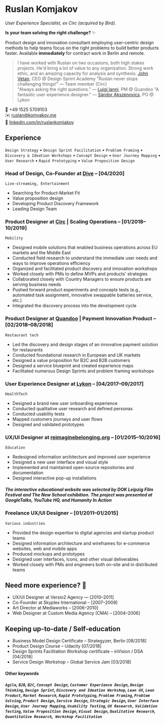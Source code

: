 # Ruslan Komjakov
*User Experience Specialist, ex Circ (acquired by Bird).*

**Is your team solving the right challenge?**  :sparkles:

Product design and innovation consultant employing user-centric design methods to help teams focus on the right problems to build better products faster. Available **immediately** for contract work in Berlin and remote.

> I have worked with Ruslan on two occasions, both high stakes projects. He'd bring a lot of value to any organization. Strong work ethic, and an amazing capacity for analysis and synthesis. [John Vetan](https://www.linkedin.com/in/johnvetan/), CEO @ Design Sprint Academy
> "Ruslan never stops challenging things!" — Team member (Circ)  
> "Always asking the right questions." — [Luigi Ianni](https://www.linkedin.com/in/luiginoianni/), PM @ Quandoo
> "A fantastic user experience designer." — [Sándor Akszenovics](https://www.linkedin.com/in/sandorakszenovics/), PO @ Lykon

:iphone:  +49 1525 5709103   
:envelope:  ruslan@komyakov.me  
:link:  [linkedin.com/in/ruslankomjakov](https://www.linkedin.com/in/ruslankomjakov)

## Experience

`Design Strategy` • `Design Sprint Facilitation` • `Problem Framing` • `Discovery & Ideation Workshops` • `Concept Design` • `User Journey Mapping` • `User Research` • `Rapid Prototyping` • `Value Proposition Design`

### Head of Design, Co-Founder at [Dive](https://www.diveee.com/) – [04/2020]

`Live-streaming, Entertainment`

*   Searching for Product-Market Fit
*   Value proposition design
*   Developing Product Discovery Framework
*   Leading Design Team

### Product Designer at [Circ](https://www.linkedin.com/company/wecirc/) | Scaling Operations – [01/2018–10/2019]

`Mobility`

*   Designed mobile solutions that enabled business operations across EU markets and the Middle East
*   Conducted field research to understand the immediate user needs and ways to improve operations efficiency
*   Organized and facilitated product discovery and innovation workshops
*   Worked closely with PMs to define MVPs and products' strategies
*   Collaborated closely with Country Managers to ensure products are serving business needs
*   Pushed forward product experiments and concepts tests (e.g., automated task assignment, innovative swappable batteries service, etc.)
*   Integrated the discovery process into the development cycle

### Product Designer at [Quandoo](https://www.linkedin.com/company/quandoo/) | Payment Innovation Product – [02/2018–08/2018]

`Restaurant tech`

*   Led the discovery and design stages of an innovative payment solution for restaurants
*   Conducted foundational research in European and UK markets
*   Designed a value proposition for B2C and B2B customers
*   Designed a service blueprint and created experience maps
*   Facilitated numerous Design Sprints and problem framing workshops

### User Experience Designer at [Lykon](https://www.linkedin.com/company/lykon/) – [04/2017–09/2017]

`HealthTech`

*   Designed a brand new user onboarding experience
*   Conducted qualitative user research and defined personas
*   Conducted usability tests
*   Mapped customers journeys and user flows
*   Designed and validated prototypes

### UX/UI Designer at [reimaginebelonging.org](https://reimaginebelonging.org) – [01/2015–10/2016]

`Education`

*   Redesigned information architecture and improved user experience
*   Designed a new user interface and visual style
*   Implemented and maintained open-source repositories and documentation
*   Designed interactive pop-up installations

##### *The interactive educational website was selected by DOK Leipzig Film Festival and The New School exhibition. The project was presented at GoogleTalks, YouTube HQ, and Humanity In Action*

### Freelance UX/UI Designer – [01/2011–01/2015]

`Various industries`

*   Provided the design expertise to digital agencies and startup product teams
*   Designed information architecture and wireframes for e-commerce websites, web and mobile apps
*   Produced mockups and prototypes
*   Designed user interfaces, icons, and other visual deliverables
*   Worked closely with PMs and engineers both on-site and in distributed teams

## Need more experience? :information_desk_person:

*   UX/UI Designer at Versio2 Agency — [2010–2011]
*   Co-Founder at Skyplex International – [2007–2009]
*   Art Director at Mediaworks – [2006–2010]
*   Web Designer at Custom Media Agency (CMA) – [2004–2006]

## Keeping up-to-date / Self-education

*   Business Model Design Certificate – Strategyzer, Berlin [08/2018]
*   Product Design Course – Udacity [07/2018]
*   Design Sprints Facilitation Workshop certificate – inVision / DSA [04/2018]
*   Service Design Workshop – Global Service Jam [03/2018]

#### Other keywords

##### *`Agile`, `B2B`, `B2C`, `Concept Design`, `Customer Experience Design`, `Design Thinking`, `Design Sprint`, `Discovery and Ideation Workshop`, `Lean UX`, `Lean Product`, `Market Research`, `Rapid Prototyping`, `Problem Framing`, `Problem Solving`, `Product Design`, `Service Design`, `Strategic Design`, `User Interface Design`, `User Journey Mapping`, `Usability Testing`, `UX Research,` `Validation Testing`, `Value Proposition Design`, `Visual Design`, `Qualitative Research`, `Quantitative Research`,` Workshop Facilitation`*
